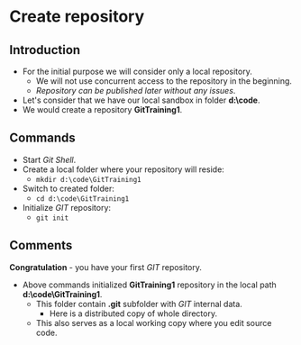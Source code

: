 # Create repository

## Introduction

* For the initial purpose we will consider only a local repository.
  * We will not use concurrent access to the repository in the beginning.
  * _Repository can be published later without any issues_.
* Let's consider that we have our local sandbox in folder **d:\code**.
* We would create a repository **GitTraining1**.


## Commands

* Start _Git Shell_.
* Create a local folder where your repository will reside:
  * ```mkdir d:\code\GitTraining1```
* Switch to created folder:
  * ```cd d:\code\GitTraining1```
* Initialize _GIT_ repository:
  * ```git init```

## Comments

**Congratulation** - you have your first _GIT_ repository.

* Above commands initialized **GitTraining1** repository in the local path
  **d:\code\GitTraining1**.
  * This folder contain **.git** subfolder with _GIT_ internal data.
    * Here is a distributed copy of whole directory.
  * This also serves as a local working copy where you edit source code.
